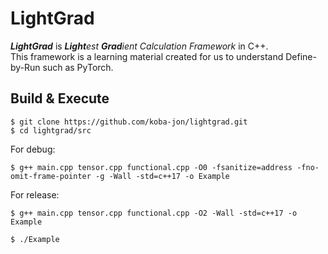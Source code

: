# LightGrad
***LightGrad*** is ***Light**est **Grad**ient Calculation Framework* in C++.<br>
This framework is a learning material created for us to understand Define-by-Run such as PyTorch.<br>

## Build & Execute

~~~
$ git clone https://github.com/koba-jon/lightgrad.git
$ cd lightgrad/src
~~~

For debug:
~~~
$ g++ main.cpp tensor.cpp functional.cpp -O0 -fsanitize=address -fno-omit-frame-pointer -g -Wall -std=c++17 -o Example
~~~

For release:
~~~
$ g++ main.cpp tensor.cpp functional.cpp -O2 -Wall -std=c++17 -o Example
~~~

~~~
$ ./Example
~~~
